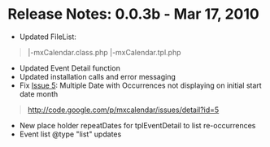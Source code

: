 # Release Notes: 0.0.3b - Mar 17, 2010 #

  * Updated FileList:
> |-mxCalendar.class.php
> |-mxCalendar.tpl.php

  * Updated Event Detail function
  * Updated installation calls and error messaging
  * Fix [Issue 5](https://code.google.com/p/mxcalendar/issues/detail?id=5): Multiple Date with Occurrences not displaying on initial start date month
> http://code.google.com/p/mxcalendar/issues/detail?id=5
  * New place holder repeatDates for tplEventDetail to list re-occurrences
  * Event list @type "list" updates